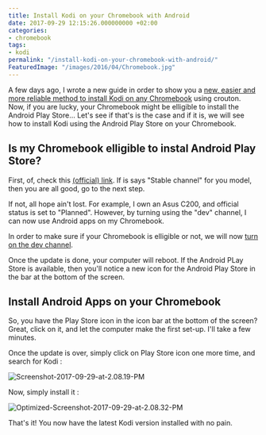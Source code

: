 ```yaml
---
title: Install Kodi on your Chromebook with Android
date: 2017-09-29 12:15:26.000000000 +02:00
categories:
- chromebook
tags:
- kodi
permalink: "/install-kodi-on-your-chromebook-with-android/"
FeaturedImage: "/images/2016/04/Chromebook.jpg"
---
```

A few days ago, I wrote a new guide in order to show you a [new, easier and more reliable method to install Kodi on any Chromebook](https://www.masoopy.com/directly-install-kodi-on-your-chromebook/) using crouton. Now, if you are lucky, your Chromebook might be elligible to install the Android Play Store... Let's see if that's is the case and if it is, we will see how to install Kodi using the Android Play Store on your Chromebook.

## Is my Chromebook elligible to instal Android Play Store?

First, of, check this [(official) link](https://sites.google.com/a/chromium.org/dev/chromium-os/chrome-os-systems-supporting-android-apps). If is says "Stable channel" for you model, then you are all good, go to the next step.

If not, all hope ain't lost. For example, I own an Asus C200, and official status is set to "Planned". However, by turning using the "dev" channel, I can now use Android apps on my Chromebook.

In order to make sure if your Chromebook is elligible or not, we will now [turn on the dev channel](https://support.google.com/chromebook/answer/1086915?hl=en).

Once the update is done, your computer will reboot. If the Android PLay Store is available, then you'll notice a new icon for the Android Play Store in the bar at the bottom of the screen.

## Install Android Apps on your Chromebook

So, you have the Play Store icon in the icon bar at the bottom of the screen? Great, click on it, and let the computer make the first set-up. I'll take a few minutes.

Once the update is over, simply click on Play Store icon one more time, and search for Kodi :

![Screenshot-2017-09-29-at-2.08.19-PM](/images/2017/09/Screenshot-2017-09-29-at-2.08.19-PM-1024x576.png)

Now, simply install it :

![Optimized-Screenshot-2017-09-29-at-2.08.32-PM](/images/2017/09/Optimized-Screenshot-2017-09-29-at-2.08.32-PM-1024x575.png)

That's it! You now have the latest Kodi version installed with no pain.

